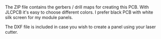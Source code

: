 The ZIP file contains the gerbers / drill maps for creating this PCB. With JLCPCB it's easy to choose different colors. I prefer black PCB with white silk screen for my module panels.

The DXF file is included in case you wish to create a panel using your laser cutter.
